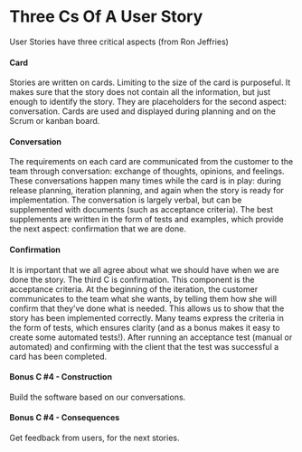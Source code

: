 # Three Cs Of A User Story

User Stories have three critical aspects (from Ron Jeffries)

#### Card

Stories are written on cards. Limiting to the size of the card is purposeful. It makes sure that the story does not contain all the information, but just enough to identify the story. They are placeholders for the second aspect: conversation.
Cards are used and displayed during planning and on the Scrum or kanban board.

#### Conversation

The requirements on each card are communicated from the customer to the team through conversation: exchange of thoughts, opinions, and feelings. These conversations happen many times while the card is in play: during release planning, iteration planning, and again when the story is ready for implementation.
The conversation is largely verbal, but can be supplemented with documents (such as acceptance criteria). The best supplements are written in the form of tests and examples, which provide the next aspect: confirmation that we are done.

#### Confirmation

It is important that we all agree about what we should have when we are done the story. The third C is confirmation. This component is the acceptance criteria.
At the beginning of the iteration, the customer communicates to the team what she wants, by telling them how she will confirm that they’ve done what is needed. This allows us to show that the story has been implemented correctly.
Many teams express the criteria in the form of tests, which ensures clarity (and as a bonus makes it easy to create some automated tests!).
After running an acceptance test (manual or automated) and confirming with the client that the test was successful a card has been completed.


#### Bonus C #4 - Construction
Build the software based on our conversations.


#### Bonus C #4 - Consequences
Get feedback from users, for the next stories.

